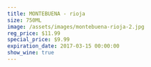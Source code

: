 ```yaml
---
title: MONTEBUENA - rioja
size: 750ML
image: /assets/images/montebuena-rioja-2.jpg
reg_price: $11.99
special_price: $9.99
expiration_date: 2017-03-15 00:00:00
show_wine: true
---
```



